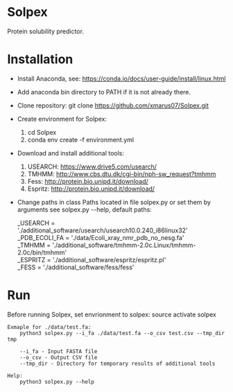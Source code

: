 # Solpex
Protein solubility predictor.

# Installation

  - Install Anaconda, see: https://conda.io/docs/user-guide/install/linux.html
  - Add anaconda bin directory to PATH if it  is not already there.
  - Clone repository: git clone https://github.com/xmarus07/Solpex.git
  - Create environment for Solpex:
	  1. cd Solpex
	  2. conda env create -f environment.yml

- Download and install additional tools:
	1. USEARCH: https://www.drive5.com/usearch/
	2. TMHMM: http://www.cbs.dtu.dk/cgi-bin/nph-sw_request?tmhmm
	3. Fess: http://protein.bio.unipd.it/download/
	4. Espritz: http://protein.bio.unipd.it/download/
- Change paths in class Paths located in file solpex.py or set them by arguments see solpex.py --help, default paths:
   
    _USEARCH = './additional_software/usearch/usearch10.0.240_i86linux32'  
	_PDB_ECOLI_FA = './data/Ecoli_xray_nmr_pdb_no_nesg.fa'  
    _TMHMM = './additional_software/tmhmm-2.0c.Linux/tmhmm-2.0c/bin/tmhmm'  
	_ESPRITZ = './additional_software/espritz/espritz.pl'  
	_FESS = './additional_software/fess/fess'

# Run

Before running Solpex, set envrionment to solpex: source activate solpex
	
	Exmaple for ./data/test.fa:
		python3 solpex.py --i_fa ./data/test.fa --o_csv test.csv --tmp_dir tmp
		
		--i_fa - Input FASTA file
		--o_csv - Output CSV file
		--tmp_dir - Directory for temporary results of additional tools
		
	Help:
		python3 solpex.py --help

